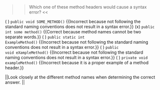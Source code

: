 >>Which one of these method headers would cause a syntax error? <<

( ) <code>public void SOME_METHOD()</code> {{Incorrect because not following the standard naming conventions does not result in a syntax error.}}
(x) <code>public int some method()</code> {{Correct because method names cannot be two separate words.}}
( ) <code>public static int ExampleMethod()</code> {{Incorrect because not following the standard naming conventions does not result in a syntax error.}}
( ) <code>public void eXampleMethod()</code> {{Incorrect because not following the standard naming conventions does not result in a syntax error.}}
( ) <code>private void exampleMethod()</code> {{Incorrect because it is a proper example of a method header.}}

||Look closely at the different method names when determining the correct answer. ||
